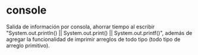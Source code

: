 # console
Salida de información por consola, ahorrar tiempo al escribir "System.out.println() || System.out.print() || System.out.printf()", además de agregar la funcionalidad de imprimir arreglos de todo tipo (todo tipo de arreglo primitivo). 

